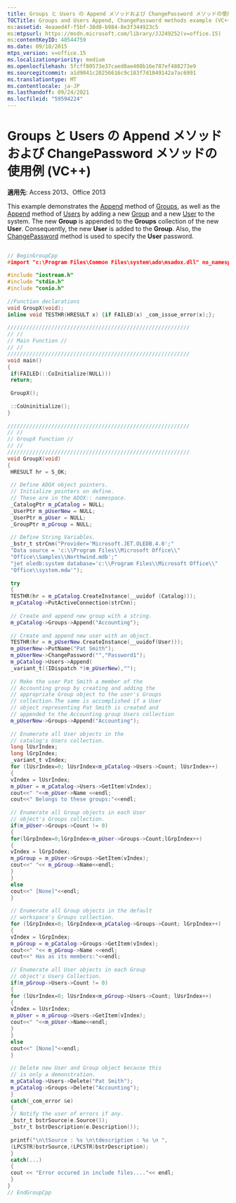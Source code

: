 ```yaml
---
title: Groups と Users の Append メソッドおよび ChangePassword メソッドの使用例 (VC++)
TOCTitle: Groups and Users Append, ChangePassword methods example (VC++)
ms:assetid: 4eaaed4f-f5bf-38d0-b984-8e3f344923c5
ms:mtpsurl: https://msdn.microsoft.com/library/JJ249252(v=office.15)
ms:contentKeyID: 48544759
ms.date: 09/18/2015
mtps_version: v=office.15
ms.localizationpriority: medium
ms.openlocfilehash: 5fcff80573e37caed0ae408b16e787ef488273e9
ms.sourcegitcommit: a1d9041c20256616c9c183f7d1049142a7ac6991
ms.translationtype: MT
ms.contentlocale: ja-JP
ms.lasthandoff: 09/24/2021
ms.locfileid: "59594224"
---
```

# <a name="groups-and-users-append-changepassword-methods-example-vc"></a>Groups と Users の Append メソッドおよび ChangePassword メソッドの使用例 (VC++)


**適用先**: Access 2013、Office 2013

This example demonstrates the [Append](append-method-adox-groups.md) method of [Groups](groups-collection-adox.md), as well as the [Append](append-method-adox-users.md) method of [Users](users-collection-adox.md) by adding a new [Group](group-object-adox.md) and a new [User](user-object-adox.md) to the system. The new **Group** is appended to the **Groups** collection of the new **User**. Consequently, the new **User** is added to the **Group**. Also, the [ChangePassword](changepassword-method-adox.md) method is used to specify the **User** password.

```cpp 
 
// BeginGroupCpp 
#import "c:\Program Files\Common Files\system\ado\msadox.dll" no_namespace 
 
#include "iostream.h" 
#include "stdio.h" 
#include "conio.h" 
 
//Function declarations 
void GroupX(void); 
inline void TESTHR(HRESULT x) {if FAILED(x) _com_issue_error(x);}; 
 
////////////////////////////////////////////////////////// 
// // 
// Main Function // 
// // 
////////////////////////////////////////////////////////// 
void main() 
{ 
 if(FAILED(::CoInitialize(NULL))) 
 return; 
 
 GroupX(); 
 
 ::CoUninitialize(); 
} 
 
////////////////////////////////////////////////////////// 
// // 
// GroupX Function // 
// // 
////////////////////////////////////////////////////////// 
void GroupX(void) 
{ 
 HRESULT hr = S_OK; 
 
 // Define ADOX object pointers. 
 // Initialize pointers on define. 
 // These are in the ADOX:: namespace. 
 _CatalogPtr m_pCatalog = NULL; 
 _UserPtr m_pUserNew = NULL; 
 _UserPtr m_pUser = NULL; 
 _GroupPtr m_pGroup = NULL; 
 
 // Define String Variables. 
 _bstr_t strCnn("Provider='Microsoft.JET.OLEDB.4.0';" 
 "Data source = 'c:\\Program Files\\Microsoft Office\\" 
 "Office\\Samples\\Northwind.mdb';" 
 "jet oledb:system database='c:\\Program Files\\Microsoft Office\\" 
 "Office\\system.mdw'"); 
 
 try 
 { 
 TESTHR(hr = m_pCatalog.CreateInstance(__uuidof (Catalog))); 
 m_pCatalog->PutActiveConnection(strCnn); 
 
 // Create and append new group with a string. 
 m_pCatalog->Groups->Append("Accounting"); 
 
 // Create and append new user with an object. 
 TESTHR(hr = m_pUserNew.CreateInstance(__uuidof(User))); 
 m_pUserNew->PutName("Pat Smith"); 
 m_pUserNew->ChangePassword("","Password1"); 
 m_pCatalog->Users->Append( 
 _variant_t((IDispatch *)m_pUserNew),""); 
 
 // Make the user Pat Smith a member of the 
 // Accounting group by creating and adding the 
 // appropriate Group object to the user's Groups 
 // collection.The same is accomplished if a User 
 // object representing Pat Smith is created and 
 // appended to the Accounting group Users collection 
 m_pUserNew->Groups->Append("Accounting"); 
 
 // Enumerate all User objects in the 
 // catalog's Users collection. 
 long lUsrIndex; 
 long lGrpIndex; 
 _variant_t vIndex; 
 for (lUsrIndex=0; lUsrIndex<m_pCatalog->Users->Count; lUsrIndex++) 
 { 
 vIndex = lUsrIndex; 
 m_pUser = m_pCatalog->Users->GetItem(vIndex); 
 cout<<" "<<m_pUser->Name <<endl; 
 cout<<" Belongs to these groups:"<<endl; 
 
 // Enumerate all Group objects in each User 
 // object's Groups collection. 
 if(m_pUser->Groups->Count != 0) 
 { 
 for(lGrpIndex=0;lGrpIndex<m_pUser->Groups->Count;lGrpIndex++) 
 { 
 vIndex = lGrpIndex; 
 m_pGroup = m_pUser->Groups->GetItem(vIndex); 
 cout<<" "<< m_pGroup->Name<<endl; 
 } 
 } 
 else 
 cout<<" [None]"<<endl; 
 } 
 
 // Enumerate all Group objects in the default 
 // workspace's Groups collection. 
 for (lGrpIndex=0; lGrpIndex<m_pCatalog->Groups->Count; lGrpIndex++) 
 { 
 vIndex = lGrpIndex; 
 m_pGroup = m_pCatalog->Groups->GetItem(vIndex); 
 cout<<" "<< m_pGroup->Name <<endl; 
 cout<<" Has as its members:"<<endl; 
 
 // Enumerate all User objects in each Group 
 // object's Users Collection. 
 if(m_pGroup->Users->Count != 0) 
 { 
 for (lUsrIndex=0; lUsrIndex<m_pGroup->Users->Count; lUsrIndex++) 
 { 
 vIndex = lUsrIndex; 
 m_pUser = m_pGroup->Users->GetItem(vIndex); 
 cout<<" "<<m_pUser->Name<<endl; 
 } 
 } 
 else 
 cout<<" [None]"<<endl; 
 } 
 
 // Delete new User and Group object because this 
 // is only a demonstration. 
 m_pCatalog->Users->Delete("Pat Smith"); 
 m_pCatalog->Groups->Delete("Accounting"); 
 } 
 catch(_com_error &e) 
 { 
 // Notify the user of errors if any. 
 _bstr_t bstrSource(e.Source()); 
 _bstr_t bstrDescription(e.Description()); 
 
 printf("\n\tSource : %s \n\tdescription : %s \n ", 
 (LPCSTR)bstrSource,(LPCSTR)bstrDescription); 
 } 
 catch(...) 
 { 
 cout << "Error occured in include files...."<< endl; 
 } 
} 
// EndGroupCpp 
```

